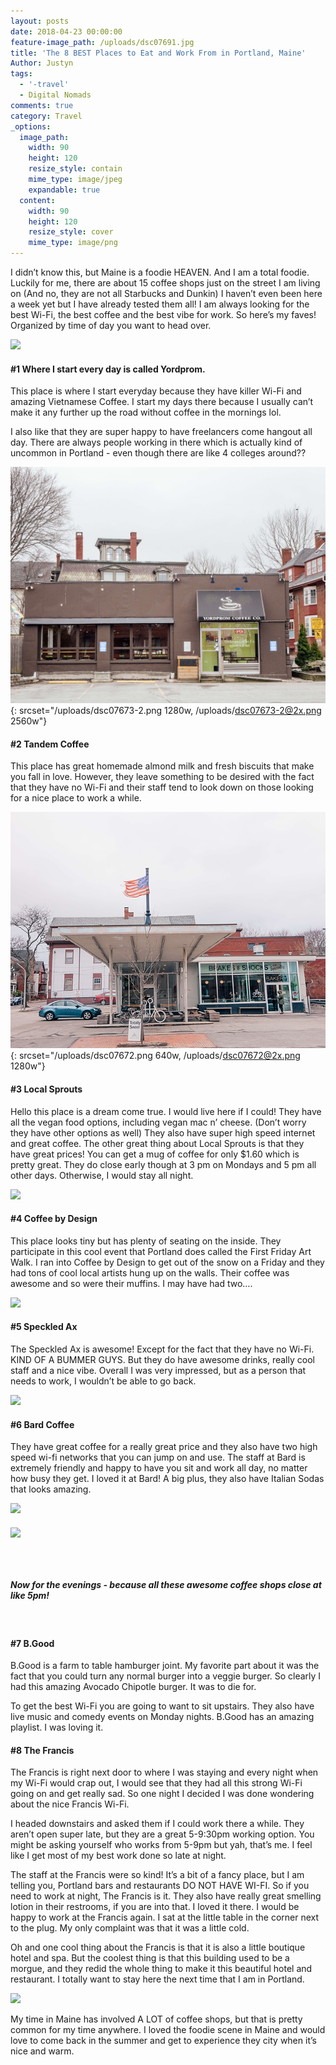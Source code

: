```yaml
---
layout: posts
date: 2018-04-23 00:00:00
feature-image_path: /uploads/dsc07691.jpg
title: 'The 8 BEST Places to Eat and Work From in Portland, Maine'
Author: Justyn
tags:
  - '-travel'
  - Digital Nomads
comments: true
category: Travel
_options:
  image_path:
    width: 90
    height: 120
    resize_style: contain
    mime_type: image/jpeg
    expandable: true
  content:
    width: 90
    height: 120
    resize_style: cover
    mime_type: image/png
---
```


I didn’t know this, but Maine is a foodie HEAVEN. And I am a total foodie. Luckily for me, there are about 15 coffee shops just on the street I am living on (And no, they are not all Starbucks and Dunkin) I haven’t even been here a week yet but I have already tested them all! I am always looking for the best Wi-Fi, the best coffee and the best vibe for work. So here’s my faves! Organized by time of day you want to head over.

![](/uploads/2018-04-23-08-08-33-1.png)

#### #1 Where I start every day is called Yordprom.

This place is where I start everyday because they have killer Wi-Fi and amazing Vietnamese Coffee. I start my days there because I usually can’t make it any further up the road without coffee in the mornings lol.

I also like that they are super happy to have freelancers come hangout all day. There are always people working in there which is actually kind of uncommon in Portland - even though there are like 4 colleges around??

![](/uploads/dsc07673-2.png){: srcset="/uploads/dsc07673-2.png 1280w, /uploads/dsc07673-2@2x.png 2560w"}

#### #2 Tandem Coffee

This place has great homemade almond milk and fresh biscuits that make you fall in love. However, they leave something to be desired with the fact that they have no Wi-Fi and their staff tend to look down on those looking for a nice place to work a while.

![](/uploads/dsc07672.png){: srcset="/uploads/dsc07672.png 640w, /uploads/dsc07672@2x.png 1280w"}

#### #3 Local Sprouts

Hello this place is a dream come true. I would live here if I could! They have all the vegan food options, including vegan mac n’ cheese. (Don’t worry they have other options as well) They also have super high speed internet and great coffee. The other great thing about Local Sprouts is that they have great prices! You can get a mug of coffee for only $1.60 which is pretty great. They do close early though at 3 pm on Mondays and 5 pm all other days. Otherwise, I would stay all night.

![](/uploads/dsc07695.png)

#### #4 Coffee by Design

This place looks tiny but has plenty of seating on the inside. They participate in this cool event that Portland does called the First Friday Art Walk. I ran into Coffee by Design to get out of the snow on a Friday and they had tons of cool local artists hung up on the walls. Their coffee was awesome and so were their muffins. I may have had two….

![](/uploads/dsc07718.png)

#### #5 Speckled Ax

The Speckled Ax is awesome! Except for the fact that they have no Wi-Fi. KIND OF A BUMMER GUYS. But they do have awesome drinks, really cool staff and a nice vibe. Overall I was very impressed, but as a person that needs to work, I wouldn’t be able to go back.

![](/uploads/2018-04-23-08-07-32-1.png)

#### #6 Bard Coffee

They have great coffee for a really great price and they also have two high speed wi-fi networks that you can jump on and use. The staff at Bard is extremely friendly and happy to have you sit and work all day, no matter how busy they get. I loved it at Bard! A big plus, they also have Italian Sodas that looks amazing.

![](/uploads/dsc07682.png)

##### ![](/uploads/dsc07704.png)

#####  

##### Now for the evenings - because all these awesome coffee shops close at like 5pm!

 

#### #7 B.Good

B.Good is a farm to table hamburger joint. My favorite part about it was the fact that you could turn any normal burger into a veggie burger. So clearly I had this amazing Avocado Chipotle burger. It was to die for.

To get the best Wi-Fi you are going to want to sit upstairs. They also have live music and comedy events on Monday nights. B.Good has an amazing playlist. I was loving it.

#### #8 The Francis

The Francis is right next door to where I was staying and every night when my Wi-Fi would crap out, I would see that they had all this strong Wi-Fi going on and get really sad. So one night I decided I was done wondering about the nice Francis Wi-Fi.

I headed downstairs and asked them if I could work there a while. They aren’t open super late, but they are a great 5-9:30pm working option. You might be asking yourself who works from 5-9pm but yah, that’s me. I feel like I get most of my best work done so late at night.

The staff at the Francis were so kind! It’s a bit of a fancy place, but I am telling you, Portland bars and restaurants DO NOT HAVE WI-FI. So if you need to work at night, The Francis is it. They also have really great smelling lotion in their restrooms, if you are into that. I loved it there. I would be happy to work at the Francis again. I sat at the little table in the corner next to the plug. My only complaint was that it was a little cold.

Oh and one cool thing about the Francis is that it is also a little boutique hotel and spa. But the coolest thing is that this building used to be a morgue, and they redid the whole thing to make it this beautiful hotel and restaurant. I totally want to stay here the next time that I am in Portland.

![](/uploads/dsc07676.png)

My time in Maine has involved A LOT of coffee shops, but that is pretty common for my time anywhere. I loved the foodie scene in Maine and would love to come back in the summer and get to experience they city when it’s nice and warm.